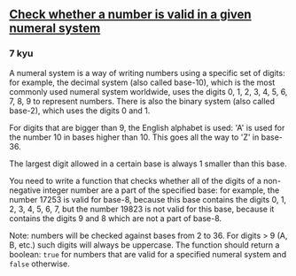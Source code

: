 <h2><a href=https://www.codewars.com/kata/67757660c552a3a7ef9aaceb/train/c target="_blank">Check whether a number is valid in a given numeral system</a></h2><h3>7 kyu</h3><p>A numeral system is a way of writing numbers using a specific set of digits: for example, the decimal system (also called base-10), which is the most commonly used numeral system worldwide, uses the digits 0, 1, 2, 3, 4, 5, 6, 7, 8, 9 to represent numbers. There is also the binary system (also called base-2), which uses the digits 0 and 1.</p><p>For digits that are bigger than 9, the English alphabet is used: 'A' is used for the number 10 in bases higher than 10. This goes all the way to 'Z' in base-36.</p><p>The largest digit allowed in a certain base is always 1 smaller than this base.</p><p>You need to write a function that checks whether all of the digits of a non-negative integer number are a part of the specified base: for example, the number 17253 is valid for base-8, because this base contains the digits 0, 1, 2, 3, 4, 5, 6, 7, but the number 19823 is not valid for this base, because it contains the digits 9 and 8 which are not a part of base-8.</p><p>Note: numbers will be checked against bases from 2 to 36. For digits &gt; 9 (A, B, etc.) such digits will always be uppercase. The function should return a boolean: <code>true</code> for numbers that are valid for a specified numeral system and <code>false</code> otherwise.</p>